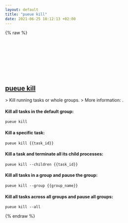 ```yaml
---
layout: default
title: "pueue kill"
date: 2021-06-25 18:12:13 +02:00
---
```

{% raw %}
<h2 id="pueue-kill">
  <a href="/en/common/pueue-kill.html">pueue kill</a> <a href="#pueue-kill"><svg class="icon">
    <use href="/assets/images/unicode_sprite.svg#link" />
  </svg></a>
</h2>
> Kill running tasks or whole groups.
> More information: <https://github.com/Nukesor/pueue>.

#### Kill all tasks in the default group:
```shell
pueue kill
```
#### Kill a specific task:
```shell
pueue kill {{task_id}}
```
#### Kill a task and terminate all its child processes:
```shell
pueue kill --children {{task_id}}
```
#### Kill all tasks in a group and pause the group:
```shell
pueue kill --group {{group_name}}
```
#### Kill all tasks across all groups and pause all groups:
```shell
pueue kill --all
```
{% endraw %}